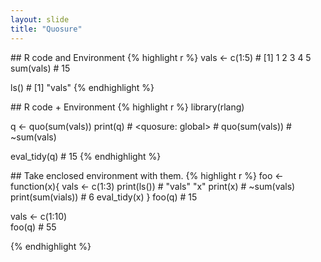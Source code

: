 ```yaml
---
layout: slide
title: "Quosure"
---
```


<section markdown="1">
## R code and Environment
{% highlight r %}
vals <- c(1:5)   # [1] 1 2 3 4 5
sum(vals)        # 15

ls()             # [1] "vals"
{% endhighlight %}
</section>

<section markdown="1">
## R code + Environment
{% highlight r %}
library(rlang)

q <- quo(sum(vals))
print(q)        # <quosure: global>
                # quo(sum(vals))
                # ~sum(vals)

eval_tidy(q)    # 15
{% endhighlight %}
</section>

<section markdown="1">
## Take enclosed environment with them.
{% highlight r %}
foo <- function(x){
  vals <- c(1:3)
  print(ls())        # "vals" "x"
  print(x)           # ~sum(vals)
  print(sum(vials))  # 6
  eval_tidy(x)
}
foo(q)               # 15

vals <- c(1:10)      
foo(q)               # 55

{% endhighlight %}
</section>

